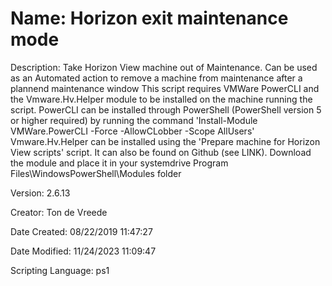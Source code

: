 ﻿# Name: Horizon exit maintenance mode

Description: Take Horizon View machine out of Maintenance.
Can be used as an Automated action to remove a machine from maintenance after a plannend maintenance window
    This script requires VMWare PowerCLI and the Vmware.Hv.Helper module to be installed on the machine running the script.
    PowerCLI can be installed through PowerShell (PowerShell version 5 or higher required) by running the command 'Install-Module VMWare.PowerCLI -Force -AllowCLobber -Scope AllUsers'
    Vmware.Hv.Helper can be installed using the 'Prepare machine for Horizon View scripts' script. It can also be found on Github (see LINK). Download the module and place it in your systemdrive Program Files\WindowsPowerShell\Modules folder 


Version: 2.6.13

Creator: Ton de Vreede

Date Created: 08/22/2019 11:47:27

Date Modified: 11/24/2023 11:09:47

Scripting Language: ps1

